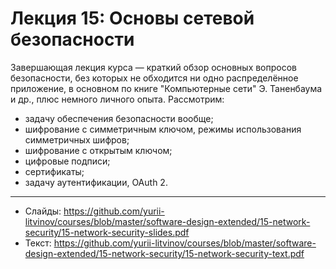 # Лекция 15: Основы сетевой безопасности

Завершающая лекция курса — краткий обзор основных вопросов безопасности, без которых не обходится ни одно распределённое приложение, в основном по книге "Компьютерные сети" Э. Таненбаума и др., плюс немного личного опыта. Рассмотрим:

- задачу обеспечения безопасности вообще;
- шифрование с симметричным ключом, режимы использования симметричных шифров;
- шифрование с открытым ключом;
- цифровые подписи;
- сертификаты;
- задачу аутентификации, OAuth 2.

---

- Слайды: https://github.com/yurii-litvinov/courses/blob/master/software-design-extended/15-network-security/15-network-security-slides.pdf
- Текст: https://github.com/yurii-litvinov/courses/blob/master/software-design-extended/15-network-security/15-network-security-text.pdf 